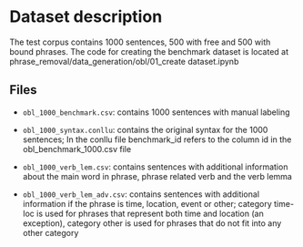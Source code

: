 
# Dataset description

The test corpus contains 1000 sentences, 500 with free and 500 with bound phrases.
The code for creating the benchmark dataset is located at phrase_removal/data_generation/obl/01_create dataset.ipynb


## Files

* `obl_1000_benchmark.csv`: contains 1000 sentences with manual labeling

* `obl_1000_syntax.conllu`: contains the original syntax for the 1000 sentences; In the conllu file benchmark_id refers to the column id in the obl_benchmark_1000.csv file

* `obl_1000_verb_lem.csv`: contains sentences with additional information about the main word in phrase, phrase related verb and the verb lemma

* `obl_1000_verb_lem_adv.csv`: contains sentences with additional information if the phrase is time, location, event or other; category time-loc is used for phrases that represent both time and location (an exception), category other is used for phrases that do not fit into any other category

